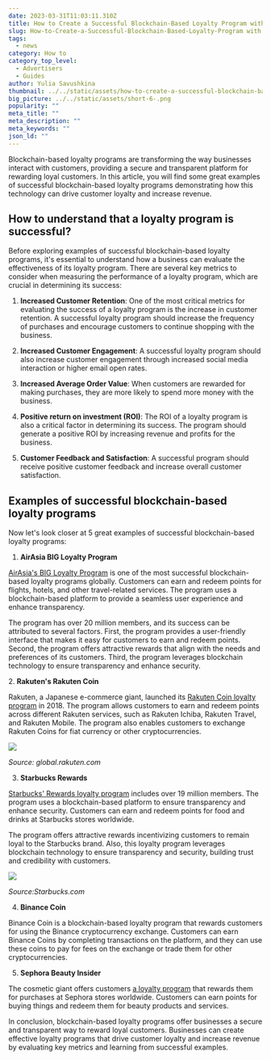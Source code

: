 ```yaml
---
date: 2023-03-31T11:03:11.310Z
title: How to Create a Successful Blockchain-Based Loyalty Program with Examples
slug: How-to-Create-a-Successful-Blockchain-Based-Loyalty-Program with Examples
tags:
  - news
category: How to
category_top_level:
  - Advertisers
  - Guides
author: Yulia Savushkina
thumbnail: ../../static/assets/how-to-create-a-successful-blockchain-based-loyalty-program-with-examples.png
big_picture: ../../static/assets/short-6-.png
popularity: ""
meta_title: ""
meta_description: ""
meta_keywords: ""
json_ld: ""
---
```

<!--StartFragment-->

Blockchain-based loyalty programs are transforming the way businesses interact with customers, providing a secure and transparent platform for rewarding loyal customers. In this article, you will find some great examples of successful blockchain-based loyalty programs demonstrating how this technology can drive customer loyalty and increase revenue.



## How to understand that a loyalty program is successful?

Before exploring examples of successful blockchain-based loyalty programs, it's essential to understand how a business can evaluate the effectiveness of its loyalty program. There are several key metrics to consider when measuring the performance of a loyalty program, which are crucial in determining its success:



1. **Increased Customer Retention**: One of the most critical metrics for evaluating the success of a loyalty program is the increase in customer retention. A successful loyalty program should increase the frequency of purchases and encourage customers to continue shopping with the business.



2. **Increased Customer Engagement**: A successful loyalty program should also increase customer engagement through increased social media interaction or higher email open rates. 
3. **Increased Average Order Value**: When customers are rewarded for making purchases, they are more likely to spend more money with the business.



4. **Positive return on investment (ROI)**: The ROI of a loyalty program is also a critical factor in determining its success. The program should generate a positive ROI by increasing revenue and profits for the business.



5. **Customer Feedback and Satisfaction**: A successful program should receive positive customer feedback and increase overall customer satisfaction.



## Examples of successful blockchain-based loyalty programs 



Now let's look closer at 5 great examples of successful blockchain-based loyalty programs: 



1. **AirAsia BIG Loyalty Program**

[AirAsia's BIG Loyalty Program](https://www.klia2.info/airlines/big-loyalty-programme/) is one of the most successful blockchain-based loyalty programs globally. Customers can earn and redeem points for flights, hotels, and other travel-related services. The program uses a blockchain-based platform to provide a seamless user experience and enhance transparency.

The program has over 20 million members, and its success can be attributed to several factors. First, the program provides a user-friendly interface that makes it easy for customers to earn and redeem points. Second, the program offers attractive rewards that align with the needs and preferences of its customers. Third, the program leverages blockchain technology to ensure transparency and enhance security.



2﻿. **Rakuten's Rakuten Coin**

Rakuten, a Japanese e-commerce giant, launched its [Rakuten Coin loyalty program](https://global.rakuten.com/corp/news/update/2021/0318_01.html) in 2018. The program allows customers to earn and redeem points across different Rakuten services, such as Rakuten Ichiba, Rakuten Travel, and Rakuten Mobile. The program also enables customers to exchange Rakuten Coins for fiat currency or other cryptocurrencies.

<a href="https://lh5.googleusercontent.com/N_WKHQqCjXZM5AijhwQ-EybndFZxvq0Yf_E23jbLoR51PesnUrNL7xBeFaaUFz38-zXngZlrSR86rgut58OcHxBhftht6cvgPLFyaYoMlTbY2Oo6LP2TOT-yT-wuGD0a8BcXkczvtTO1KCiD6oomaAo" target="_blank">
  <img src="https://lh5.googleusercontent.com/N_WKHQqCjXZM5AijhwQ-EybndFZxvq0Yf_E23jbLoR51PesnUrNL7xBeFaaUFz38-zXngZlrSR86rgut58OcHxBhftht6cvgPLFyaYoMlTbY2Oo6LP2TOT-yT-wuGD0a8BcXkczvtTO1KCiD6oomaAo">
</a>


*Source: global.rakuten.com*



3. **Starbucks Rewards**

[Starbucks' Rewards loyalty program](https://www.starbucks.com/rewards) includes over 19 million members. The program uses a blockchain-based platform to ensure transparency and enhance security. Customers can earn and redeem points for food and drinks at Starbucks stores worldwide.

The program offers attractive rewards incentivizing customers to remain loyal to the Starbucks brand. Also, this loyalty program leverages blockchain technology to ensure transparency and security, building trust and credibility with customers.



<a href="https://lh3.googleusercontent.com/8Pi79n8YOvLmZniw3Sao0UYmOHoxrD_wiEphGeGdQeASDExD6ZDc2YBw0Bg6zPZoxk7-hYOC-ASOkWk_QbvOCpIJVtvrsCM8Oz4otist2nUiiXaRiaeW8FGSudVbTqEa1OlAyCMYgykCkEhlExwn8ec" target="_blank">
  <img src="https://lh3.googleusercontent.com/8Pi79n8YOvLmZniw3Sao0UYmOHoxrD_wiEphGeGdQeASDExD6ZDc2YBw0Bg6zPZoxk7-hYOC-ASOkWk_QbvOCpIJVtvrsCM8Oz4otist2nUiiXaRiaeW8FGSudVbTqEa1OlAyCMYgykCkEhlExwn8ec">
</a>


*Source:Starbucks.com*



4. **Binance Coin**

Binance Coin is a blockchain-based loyalty program that rewards customers for using the Binance cryptocurrency exchange. Customers can earn Binance Coins by completing transactions on the platform, and they can use these coins to pay for fees on the exchange or trade them for other cryptocurrencies.



5. **Sephora Beauty Insider**

The cosmetic giant offers customers [a loyalty program](https://www.sephora.com/beauty/loyalty-program) that rewards them for purchases at Sephora stores worldwide. Customers can earn points for buying things and redeem them for beauty products and services.



In conclusion, blockchain-based loyalty programs offer businesses a secure and transparent way to reward loyal customers. Businesses can create effective loyalty programs that drive customer loyalty and increase revenue by evaluating key metrics and learning from successful examples.



<!--EndFragment-->